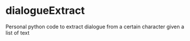 # dialogueExtract
Personal python code to extract dialogue from a certain character given a list of text
